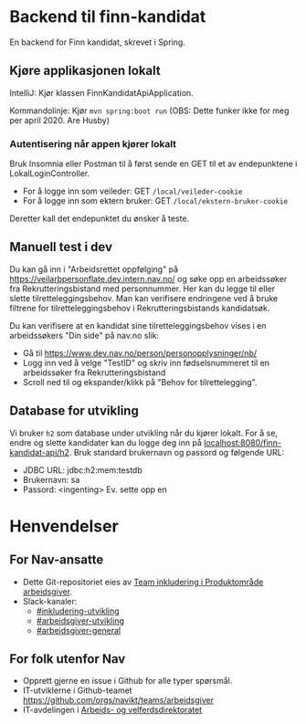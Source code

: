 # Backend til finn-kandidat 

En backend for Finn kandidat, skrevet i Spring.


## Kjøre applikasjonen lokalt 

IntelliJ: Kjør klassen FinnKandidatApiApplication. 

Kommandolinje: Kjør `mvn spring:boot run` (OBS: Dette funker ikke for meg per april 2020. Are Husby)

### Autentisering når appen kjører lokalt
Bruk Insomnia eller Postman til å først sende en GET til et av endepunktene i LokalLoginController.
- For å logge inn som veileder: GET `/local/veileder-cookie`
- For å logge inn som ektern bruker: GET `/local/ekstern-bruker-cookie`

Deretter kall det endepunktet du ønsker å teste.
 

## Manuell test i dev
Du kan gå inn i "Arbeidsrettet oppfølging" på https://veilarbpersonflate.dev.intern.nav.no/ og søke opp en arbeidssøker fra Rekrutteringsbistand med personnummer. 
Her kan du legge til eller slette tilretteleggingsbehov. Man kan verifisere endringene ved å bruke filtrene for tilretteleggingsbehov i Rekrutteringsbistands kandidatsøk.

Du kan verifisere at en kandidat sine tilretteleggingsbehov vises i en arbeidssøkers "Din side" på nav.no slik:
- Gå til https://www.dev.nav.no/person/personopplysninger/nb/
- Logg inn ved å velge "TestID" og skriv inn fødselsnummeret til en arbeidssøker fra Rekrutteringsbistand
- Scroll ned til og ekspander/klikk på "Behov for tilrettelegging".

## Database for utvikling

Vi bruker `h2` som database under utvikling når du kjører lokalt. For å se, endre og slette kandidater kan du logge deg inn på [localhost:8080/finn-kandidat-api/h2](http://localhost:8080/finn-kandidat-api/h2). Bruk standard brukernavn og passord og følgende URL:
- JDBC URL: jdbc:h2:mem:testdb
- Brukernavn: sa
- Passord: <ingenting\>
Ev. sette opp en 

# Henvendelser

## For Nav-ansatte
* Dette Git-repositoriet eies av [Team inkludering i Produktområde arbeidsgiver](https://navno.sharepoint.com/sites/intranett-prosjekter-og-utvikling/SitePages/Produktomr%C3%A5de-arbeidsgiver.aspx).
* Slack-kanaler:
  * [#inkludering-utvikling](https://nav-it.slack.com/archives/CQZU35J6A)
  * [#arbeidsgiver-utvikling](https://nav-it.slack.com/archives/CD4MES6BB)
  * [#arbeidsgiver-general](https://nav-it.slack.com/archives/CCM649PDH)

## For folk utenfor Nav
* Opprett gjerne en issue i Github for alle typer spørsmål.
* IT-utviklerne i Github-teamet https://github.com/orgs/navikt/teams/arbeidsgiver
* IT-avdelingen i [Arbeids- og velferdsdirektoratet](https://www.nav.no/no/NAV+og+samfunn/Kontakt+NAV/Relatert+informasjon/arbeids-og-velferdsdirektoratet-kontorinformasjon)
